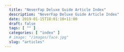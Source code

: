 ```yaml
---
  title: "NeverFap Deluxe Guide Article Index"
  description: "NeverFap Deluxe Guide Article Index"
  date: 2019-01-15T18:01:10+11:00
  draft: false
  tags: [ "" ]
  categories: [ "index" ]
  # image: "/images/face.jpg"
  slug: "articles"
---
```

